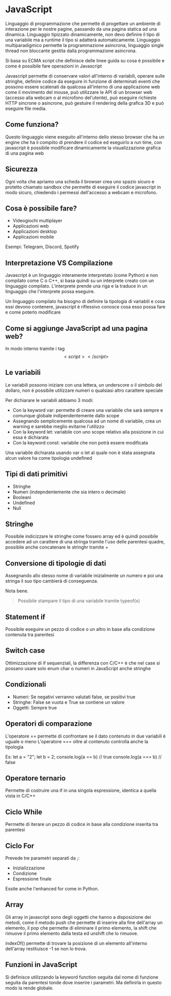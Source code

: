 # JavaScript

Linguaggio di programmazione che permette di progettare un ambiente di interazione per le nostre pagine, passando da una pagina statica ad una dinamica.
Linguaggio tipizzato dinamicamente, non devo definire il tipo di una variabile ma a runtime il tipo si adatterà automaticamente.
Linguaggio multiparadigmico permette la programmazione asincrona, linguaggio single thread non bloccante gestita dalla programmazione asincrona.

Si basa su ECMA script che definisce delle linee guida su cosa è possibile e come è possibile fare operazioni in Javascript

Javascript permette di conservare valori all'interno di variabili, operare sulle stringhe, definire codice da eseguire in funzione di determinati eventi che possono essere scatenati da qualcosa all'interno di una applicazione web come il movimento del mouse, può utilizzare le API di un browser web (accesso alla webcam o al microfono del'utente), può eseguire richieste HTTP sincrone o asincrone, può gestuire il rendering della grafica 3D e può eseguire file media.

## Come funziona?

Questo linguaggio viene eseguito all'interno dello stesso browser che ha un engine che ha il compiito di prendere il codice ed eseguirlo a run time, con javascript è possibile modificare dinamicamente la visualizzazione grafica di una pagina web

## Sicurezza

Ogni volta che apriamo una scheda il browser crea uno spazio sicuro e protetto chiamato sandbox che permette di eseguire il codice javascript in modo sicuro, chiedendo i permessi dell'accesso a webcam e microfono.

## Cosa è possibile fare?

- Videogiochi multiplayer
- Applicazioni web
- Applicazioni desktop
- Applicazioni mobile

Esempi: Telegram, Discord, Spotify

## Interpretazione VS Compilazione

Javascript è un linguaggio interamente interpretato (come Python) e non compilato come C o C++, si basa quindi su un interprete creato con un linguaggio compilato. L'interprete prende una riga e la traduce in un linguaggio che l'interprete possa eseguire.

Un linguaggio compilato ha bisogno di definire la tipologia di variabili e cosa essi devono contenere, javascript è riflessivo conosce cosa esso possa fare e come poterlo modificare

## Come si aggiunge JavaScript ad una pagina web?

In modo interno tramite i tag $$ <script></script> $$

## Le variabili

Le variabili possono iniziare con una lettera, un underscore o il simbolo del dollaro, non è possibile utilizzare numeri o qualsiasi altro carattere speciale

Per dichiarare le variabili abbiamo 3 modi:
- Con la keyword var: permette di creare una variabile che sarà sempre e comunque globale indipendentemente dallo scope 
- Assegnando semplicemente qualcosa ad un nome di variabile, crea un warning e sarebbe meglio evitarne l'utilizzo
- Con la keyword let: variabile con uno scope relativo alla posizione in cui essa è dichiarata
- Con la keyword const: variabile che non potrà essere modificata

Una variabile dichiarata usando var o let al quale non è stata assegnata alcun valore ha come tipologia undefined

## Tipi di dati primitivi

- Stringhe
- Numeri (indepndentemente che sia intero o decimale)
- Booleani
- Undefined
- Null

## Stringhe

Possibile indicizzare le stringhe come fossero array ed è quindi possibile accedere ad un carattere di una stringa tramite l'uso delle parentesi quadre, possibile anche concatenare le stringhr tramite +

## Conversione di tipologie di dati

Assegnando allo stesso nome di variabile inizialmente un numero e poi una stringa il suo tipo cambierà di conseguenza.

Nota bene.
> Possibile stampare il tipo di una variabile tramite typeof(x)

## Statement if

Possibile eseguire un pezzo di codice o un altro in base alla condizione contenuta tra parentesi

## Switch case

Ottimizzazione di if sequenziali, la differenza con C/C++ è che nel case si possano usare solo enum char o numeri in JavaScript anche stringhe

## Condizionali

- Numeri: Se negativi verranno valutati false, se positivi true
- Stringhe: False se vuota e True se contiene un valore
- Oggetti: Sempre true

## Operatori di comparazione

L'operatore == permette di confrontare se il dato contenuto in due variabili è uguale o meno
L'operatore === oltre al contenuto controlla anche la tipologia

Es:
let a = "2";
let b = 2;
console.log(a == b) // true
console.log(a === b) // false

## Operatore ternario

Permette di costruire una if in una singola espressione, identica a quella vista in C/C++

## Ciclo While

Permette di iterare un pezzo di codice in base alla condizione inserita tra parentesi

## Ciclo For

Prevede tre parametri separati da ;:
- Inizializzazione
- Condizione
- Espressione finale

Essite anche l'enhanced for come in Python.

## Array

Gli array in javascript sono degli oggetti che hanno a disposizione dei metodi, come il metodo push che permette di inserire alla fine dell'array un elemento, il pop che permette di eliminare il primo elemento, la shift che rimuove il primo elemento dalla testa ed unshift che lo rimuove.

indexOf() permette di trovare la posizione di un elemento all'interno dell'array restituisce -1 se non lo trova.

## Funzioni in JavaScript

Si definisce utilizzando la keyword function seguita dal nome di funzione seguita da parentesi tonde dove inserire i parametri. Ma definirla in questo modo la rende globale.

